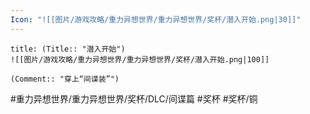 ```yaml
---
Icon: "![[图片/游戏攻略/重力异想世界/重力异想世界/奖杯/潜入开始.png|30]]"
---
```

```ad-common-bronze-trophy
title: (Title:: "潜入开始")
![[图片/游戏攻略/重力异想世界/重力异想世界/奖杯/潜入开始.png|100]]

(Comment:: "穿上“间谍装”")
```

#重力异想世界/重力异想世界/奖杯/DLC/间谍篇 #奖杯 #奖杯/铜
